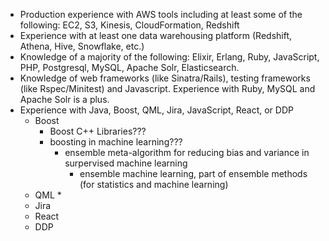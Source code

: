 + Production experience with AWS tools including at least some of the following: EC2, S3, Kinesis, CloudFormation, Redshift
+ Experience with at least one data warehousing platform (Redshift, Athena, Hive, Snowflake, etc.)
+ Knowledge of a majority of the following: Elixir, Erlang, Ruby, JavaScript, PHP, Postgresql, MySQL, Apache Solr, Elasticsearch.
+ Knowledge of web frameworks (like Sinatra/Rails), testing frameworks (like Rspec/Minitest) and Javascript. Experience with Ruby, MySQL and Apache Solr is a plus.
+ Experience with Java, Boost, QML, Jira, JavaScript, React, or DDP
	- Boost
		* Boost C++ Libraries???
		* boosting in machine learning???
			+ ensemble meta-algorithm for reducing bias and variance in surpervised machine learning
				- ensemble machine learning, part of ensemble methods (for statistics and machine learning)
	- QML
		* 
	- Jira
	- React
	- DDP


